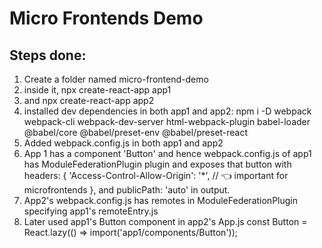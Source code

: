 # Micro Frontends Demo

## Steps done:
1. Create a folder named micro-frontend-demo
2. inside it, npx create-react-app app1
3. and npx create-react-app app2
4. installed dev dependencies in both app1 and app2: npm i -D webpack webpack-cli webpack-dev-server html-webpack-plugin babel-loader @babel/core @babel/preset-env @babel/preset-react
5. Added webpack.config.js in both app1 and app2
6. App 1 has a component 'Button' and hence webpack.config.js of app1 has ModuleFederationPlugin plugin and exposes that button with headers: {
   'Access-Control-Allow-Origin': '*', // 👈 important for microfrontends
   },   and publicPath: 'auto' in output.
7. App2's webpack.config.js has remotes in ModuleFederationPlugin specifying app1's remoteEntry.js
8. Later used app1's Button component in app2's App.js
   const Button = React.lazy(() => import('app1/components/Button'));


